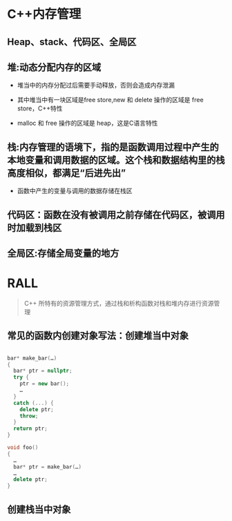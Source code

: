 # C++内存管理

## Heap、stack、代码区、全局区

## 堆:动态分配内存的区域

- 堆当中的内存分配过后需要手动释放，否则会造成内存泄漏

- 其中堆当中有一块区域是free store,new 和 delete 操作的区域是 free store，C++特性
- malloc 和 free 操作的区域是 heap，这是C语言特性

## 栈:内存管理的语境下，指的是函数调用过程中产生的本地变量和调用数据的区域。这个栈和数据结构里的栈高度相似，都满足“后进先出”

- 函数中产生的变量与调用的数据存储在栈区

## 代码区：函数在没有被调用之前存储在代码区，被调用时加载到栈区

## 全局区:存储全局变量的地方

# RALL

> C++ 所特有的资源管理方式，通过栈和析构函数对栈和堆内存进行资源管理





## 常见的函数内创建对象写法：创建堆当中对象

```c++

bar* make_bar(…)
{
  bar* ptr = nullptr;
  try {
    ptr = new bar();
    …
  }
  catch (...) {
    delete ptr;
    throw;
  }
  return ptr;
}

void foo()
{
  …
  bar* ptr = make_bar(…)
  …
  delete ptr;
}
```

## 创建栈当中对象